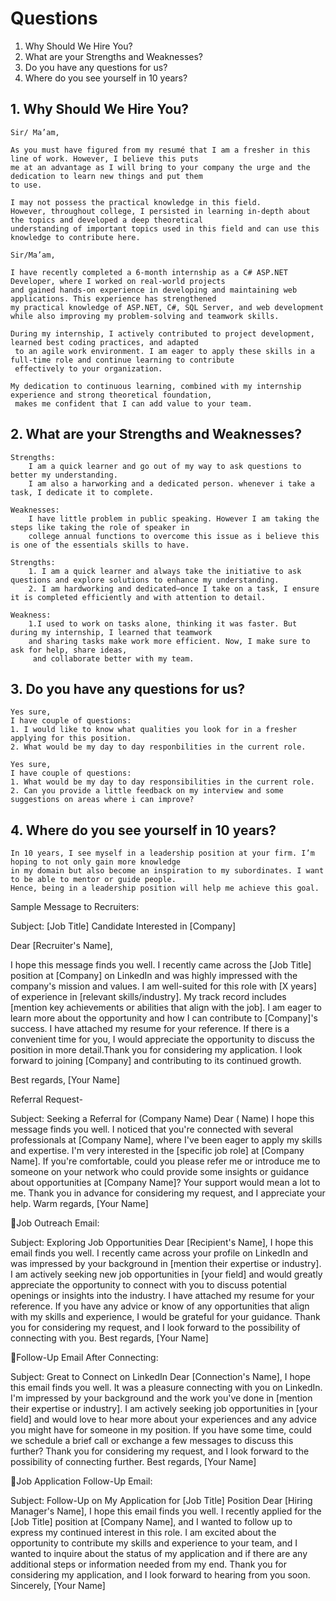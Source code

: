 # Questions 
1. Why Should We Hire You?
2. What are your Strengths and Weaknesses?
3. Do you have any questions for us?
4. Where do you see yourself in 10 years?

##  1. Why Should We Hire You?
```
Sir/ Ma’am, 

As you must have figured from my resumé that I am a fresher in this line of work. However, I believe this puts 
me at an advantage as I will bring to your company the urge and the dedication to learn new things and put them 
to use. 

I may not possess the practical knowledge in this field.
However, throughout college, I persisted in learning in-depth about the topics and developed a deep theoretical 
understanding of important topics used in this field and can use this knowledge to contribute here.
```

```
Sir/Ma’am,

I have recently completed a 6-month internship as a C# ASP.NET Developer, where I worked on real-world projects 
and gained hands-on experience in developing and maintaining web applications. This experience has strengthened 
my practical knowledge of ASP.NET, C#, SQL Server, and web development while also improving my problem-solving and teamwork skills.

During my internship, I actively contributed to project development, learned best coding practices, and adapted
 to an agile work environment. I am eager to apply these skills in a full-time role and continue learning to contribute 
 effectively to your organization.

My dedication to continuous learning, combined with my internship experience and strong theoretical foundation,
 makes me confident that I can add value to your team.
```

## 2. What are your Strengths and Weaknesses?
```
Strengths:
    I am a quick learner and go out of my way to ask questions to better my understanding.
    I am also a harworking and a dedicated person. whenever i take a task, I dedicate it to complete.

Weaknesses:
    I have little problem in public speaking. However I am taking the steps like taking the role of speaker in
    college annual functions to overcome this issue as i believe this is one of the essentials skills to have.
```

```
Strengths:
    1. I am a quick learner and always take the initiative to ask questions and explore solutions to enhance my understanding.
    2. I am hardworking and dedicated—once I take on a task, I ensure it is completed efficiently and with attention to detail.

Weakness:
    1.I used to work on tasks alone, thinking it was faster. But during my internship, I learned that teamwork 
    and sharing tasks make work more efficient. Now, I make sure to ask for help, share ideas,
     and collaborate better with my team.
```
## 3. Do you have any questions for us?
```
Yes sure,
I have couple of questions:
1. I would like to know what qualities you look for in a fresher applying for this position.
2. What would be my day to day responbilities in the current role.
```

```
Yes sure,
I have couple of questions:
1. What would be my day to day responsibilities in the current role.
2. Can you provide a little feedback on my interview and some suggestions on areas where i can improve?
```
## 4. Where do you see yourself in 10 years?
```
In 10 years, I see myself in a leadership position at your firm. I’m hoping to not only gain more knowledge 
in my domain but also become an inspiration to my subordinates. I want to be able to mentor or guide people. 
Hence, being in a leadership position will help me achieve this goal.
```

Sample Message to Recruiters:

Subject: [Job Title] Candidate Interested in [Company]

Dear [Recruiter's Name],

I hope this message finds you well. I recently came across the [Job Title] position at [Company] on LinkedIn and was highly impressed with the company's mission and values.
I am well-suited for this role with [X years] of experience in [relevant skills/industry]. My track record includes [mention key achievements or abilities that align with the job].
I am eager to learn more about the opportunity and how I can contribute to [Company]'s success. I have attached my resume for your reference. If there is a convenient time for you, I would appreciate the opportunity to discuss the position in more detail.Thank you for considering my application. I look forward to joining [Company] and contributing to its continued growth.

Best regards, [Your Name]


 Referral Request-

Subject: Seeking a Referral for (Company Name)
Dear ( Name)
I hope this message finds you well. I noticed that you're connected with several professionals at [Company Name], where I've been eager to apply my skills and expertise. I'm very interested in the [specific job role] at [Company Name].
If you're comfortable, could you please refer me or introduce me to someone on your network who could provide some insights or guidance about opportunities at [Company Name]? Your support would mean a lot to me.
Thank you in advance for considering my request, and I appreciate your help.
Warm regards,
[Your Name]

📌Job Outreach Email:

Subject: Exploring Job Opportunities
Dear [Recipient's Name],
I hope this email finds you well. I recently came across your profile on LinkedIn and was impressed by your background in [mention their expertise or industry]. I am actively seeking new job opportunities in [your field] and would greatly appreciate the opportunity to connect with you to discuss potential openings or insights into the industry.
I have attached my resume for your reference. If you have any advice or know of any opportunities that align with my skills and experience, I would be grateful for your guidance.
Thank you for considering my request, and I look forward to the possibility of connecting with you.
Best regards,
[Your Name]

📌Follow-Up Email After Connecting:

Subject: Great to Connect on LinkedIn
Dear [Connection's Name],
I hope this email finds you well. It was a pleasure connecting with you on LinkedIn. I'm impressed by your background and the work you've done in [mention their expertise or industry].
I am actively seeking job opportunities in [your field] and would love to hear more about your experiences and any advice you might have for someone in my position. If you have some time, could we schedule a brief call or exchange a few messages to discuss this further?
Thank you for considering my request, and I look forward to the possibility of connecting further.
Best regards,
[Your Name]

📌Job Application Follow-Up Email:

Subject: Follow-Up on My Application for [Job Title] Position
Dear [Hiring Manager's Name],
I hope this email finds you well. I recently applied for the [Job Title] position at [Company Name], and I wanted to follow up to express my continued interest in this role.
I am excited about the opportunity to contribute my skills and experience to your team, and I wanted to inquire about the status of my application and if there are any additional steps or information needed from my end.
Thank you for considering my application, and I look forward to hearing from you soon.
Sincerely,
[Your Name]
